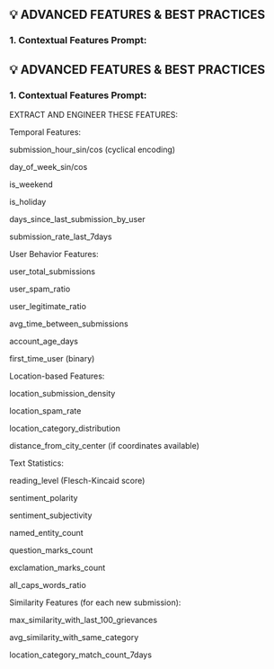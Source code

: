 ## 💡 ADVANCED FEATURES & BEST PRACTICES

### 1. Contextual Features Prompt:
## 💡 ADVANCED FEATURES & BEST PRACTICES

### 1. Contextual Features Prompt:
EXTRACT AND ENGINEER THESE FEATURES:

Temporal Features:

submission_hour_sin/cos (cyclical encoding)

day_of_week_sin/cos

is_weekend

is_holiday

days_since_last_submission_by_user

submission_rate_last_7days

User Behavior Features:

user_total_submissions

user_spam_ratio

user_legitimate_ratio

avg_time_between_submissions

account_age_days

first_time_user (binary)

Location-based Features:

location_submission_density

location_spam_rate

location_category_distribution

distance_from_city_center (if coordinates available)

Text Statistics:

reading_level (Flesch-Kincaid score)

sentiment_polarity

sentiment_subjectivity

named_entity_count

question_marks_count

exclamation_marks_count

all_caps_words_ratio

Similarity Features (for each new submission):

max_similarity_with_last_100_grievances

avg_similarity_with_same_category

location_category_match_count_7days

